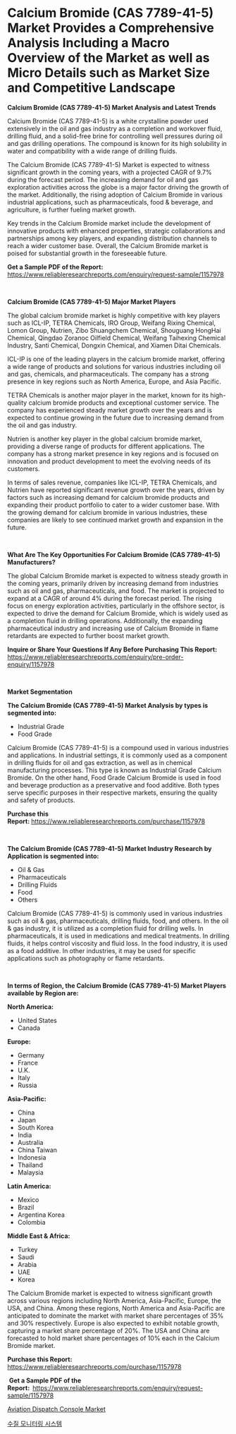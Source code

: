 <p><h1>Calcium Bromide (CAS 7789-41-5) Market Provides a Comprehensive Analysis Including a Macro Overview of the Market as well as Micro Details such as Market Size and Competitive Landscape</h1></p><p><strong>Calcium Bromide (CAS 7789-41-5) Market Analysis and Latest Trends</strong></p>
<p><p>Calcium Bromide (CAS 7789-41-5) is a white crystalline powder used extensively in the oil and gas industry as a completion and workover fluid, drilling fluid, and a solid-free brine for controlling well pressures during oil and gas drilling operations. The compound is known for its high solubility in water and compatibility with a wide range of drilling fluids.</p><p>The Calcium Bromide (CAS 7789-41-5) Market is expected to witness significant growth in the coming years, with a projected CAGR of 9.7% during the forecast period. The increasing demand for oil and gas exploration activities across the globe is a major factor driving the growth of the market. Additionally, the rising adoption of Calcium Bromide in various industrial applications, such as pharmaceuticals, food & beverage, and agriculture, is further fueling market growth.</p><p>Key trends in the Calcium Bromide market include the development of innovative products with enhanced properties, strategic collaborations and partnerships among key players, and expanding distribution channels to reach a wider customer base. Overall, the Calcium Bromide market is poised for substantial growth in the foreseeable future.</p></p>
<p><strong>Get a Sample PDF of the Report:&nbsp;</strong> <a href="https://www.reliableresearchreports.com/enquiry/request-sample/1157978">https://www.reliableresearchreports.com/enquiry/request-sample/1157978</a></p>
<p>&nbsp;</p>
<p><strong>Calcium Bromide (CAS 7789-41-5) Major Market Players</strong></p>
<p><p>The global calcium bromide market is highly competitive with key players such as ICL-IP, TETRA Chemicals, IRO Group, Weifang Rixing Chemical, Lomon Group, Nutrien, Zibo Shuangchem Chemical, Shouguang HongHai Chemical, Qingdao Zoranoc Oilfield Chemical, Weifang Taihexing Chemical Industry, Santi Chemical, Dongxin Chemical, and Xiamen Ditai Chemicals.</p><p>ICL-IP is one of the leading players in the calcium bromide market, offering a wide range of products and solutions for various industries including oil and gas, chemicals, and pharmaceuticals. The company has a strong presence in key regions such as North America, Europe, and Asia Pacific.</p><p>TETRA Chemicals is another major player in the market, known for its high-quality calcium bromide products and exceptional customer service. The company has experienced steady market growth over the years and is expected to continue growing in the future due to increasing demand from the oil and gas industry.</p><p>Nutrien is another key player in the global calcium bromide market, providing a diverse range of products for different applications. The company has a strong market presence in key regions and is focused on innovation and product development to meet the evolving needs of its customers.</p><p>In terms of sales revenue, companies like ICL-IP, TETRA Chemicals, and Nutrien have reported significant revenue growth over the years, driven by factors such as increasing demand for calcium bromide products and expanding their product portfolio to cater to a wider customer base. With the growing demand for calcium bromide in various industries, these companies are likely to see continued market growth and expansion in the future.</p></p>
<p>&nbsp;</p>
<p><strong>What Are The Key Opportunities For Calcium Bromide (CAS 7789-41-5) Manufacturers?</strong></p>
<p><p>The global Calcium Bromide market is expected to witness steady growth in the coming years, primarily driven by increasing demand from industries such as oil and gas, pharmaceuticals, and food. The market is projected to expand at a CAGR of around 4% during the forecast period. The rising focus on energy exploration activities, particularly in the offshore sector, is expected to drive the demand for Calcium Bromide, which is widely used as a completion fluid in drilling operations. Additionally, the expanding pharmaceutical industry and increasing use of Calcium Bromide in flame retardants are expected to further boost market growth.</p></p>
<p><strong>Inquire or Share Your Questions If Any Before Purchasing This Report:</strong> <a href="https://www.reliableresearchreports.com/enquiry/pre-order-enquiry/1157978">https://www.reliableresearchreports.com/enquiry/pre-order-enquiry/1157978</a></p>
<p>&nbsp;</p>
<p><strong>Market Segmentation</strong></p>
<p><strong>The Calcium Bromide (CAS 7789-41-5) Market Analysis by types is segmented into:</strong></p>
<p><ul><li>Industrial Grade</li><li>Food Grade</li></ul></p>
<p><p>Calcium Bromide (CAS 7789-41-5) is a compound used in various industries and applications. In industrial settings, it is commonly used as a component in drilling fluids for oil and gas extraction, as well as in chemical manufacturing processes. This type is known as Industrial Grade Calcium Bromide. On the other hand, Food Grade Calcium Bromide is used in food and beverage production as a preservative and food additive. Both types serve specific purposes in their respective markets, ensuring the quality and safety of products.</p></p>
<p><strong>Purchase this Report:&nbsp;</strong><a href="https://www.reliableresearchreports.com/purchase/1157978">https://www.reliableresearchreports.com/purchase/1157978</a></p>
<p>&nbsp;</p>
<p><strong>The Calcium Bromide (CAS 7789-41-5) Market Industry Research by Application is segmented into:</strong></p>
<p><ul><li>Oil & Gas</li><li>Pharmaceuticals</li><li>Drilling Fluids</li><li>Food</li><li>Others</li></ul></p>
<p><p>Calcium Bromide (CAS 7789-41-5) is commonly used in various industries such as oil & gas, pharmaceuticals, drilling fluids, food, and others. In the oil & gas industry, it is utilized as a completion fluid for drilling wells. In pharmaceuticals, it is used in medications and medical treatments. In drilling fluids, it helps control viscosity and fluid loss. In the food industry, it is used as a food additive. In other industries, it may be used for specific applications such as photography or flame retardants.</p></p>
<p>&nbsp;</p>
<p><strong>In terms of Region, the Calcium Bromide (CAS 7789-41-5) Market Players available by Region are:</strong></p>
<p>
    <p> <strong> North America: </strong>
        <ul>
            <li>United States</li>
            <li>Canada</li>
        </ul>
        </p> 
    <p> <strong> Europe: </strong>
        <ul>
            <li>Germany</li>
            <li>France</li>
            <li>U.K.</li>
            <li>Italy</li>
            <li>Russia</li>
        </ul>
        </p> 
    <p> <strong> Asia-Pacific: </strong>
        <ul>
            <li>China</li>
            <li>Japan</li>
            <li>South Korea</li>
            <li>India</li>
            <li>Australia</li>
            <li>China Taiwan</li>
            <li>Indonesia</li>
            <li>Thailand</li>
            <li>Malaysia</li>
        </ul>
        </p> 
    <p> <strong> Latin America: </strong>
        <ul>
            <li>Mexico</li>
            <li>Brazil</li>
            <li>Argentina Korea</li>
            <li>Colombia</li>
        </ul>
        </p> 
    <p> <strong> Middle East & Africa: </strong>
        <ul>
            <li>Turkey</li>
            <li>Saudi</li>
            <li>Arabia</li>
            <li>UAE</li>
            <li>Korea</li>
        </ul>
    </p>
    </p>
<p><p>The Calcium Bromide market is expected to witness significant growth across various regions including North America, Asia-Pacific, Europe, the USA, and China. Among these regions, North America and Asia-Pacific are anticipated to dominate the market with market share percentages of 35% and 30% respectively. Europe is also expected to exhibit notable growth, capturing a market share percentage of 20%. The USA and China are forecasted to hold market share percentages of 10% each in the Calcium Bromide market.</p></p>
<p><strong>Purchase this Report: </strong><a href="https://www.reliableresearchreports.com/purchase/1157978">https://www.reliableresearchreports.com/purchase/1157978</a></p>
<p>&nbsp;<strong>Get a Sample PDF of the Report:&nbsp;&nbsp;</strong><a href="https://www.reliableresearchreports.com/enquiry/request-sample/1157978">https://www.reliableresearchreports.com/enquiry/request-sample/1157978</a></p>
<p><strong></strong></p>
<p><p><a href="https://invited-way-688.notion.site/Aviation-Dispatch-Console-Market-Size-Evaluating-its-Market-Trends-Growth-and-Projections-2024--e089111ee3b84073a0447180b863774c">Aviation Dispatch Console Market</a></p><p><a href="https://medium.com/@wilsoniehn789562023/%EC%88%98%EC%A7%88-%EB%AA%A8%EB%8B%88%ED%84%B0%EB%A7%81-%EC%8B%9C%EC%8A%A4%ED%85%9C-%EC%8B%9C%EC%9E%A5-%EB%B6%84%EC%84%9D-%EC%97%B0%ED%8F%89%EA%B7%A0-%EC%84%B1%EC%9E%A5%EB%A5%A0-%EC%8B%9C%EC%9E%A5-%EC%84%B8%EB%B6%84%ED%99%94-%EB%B0%8F-%EA%B8%80%EB%A1%9C%EB%B2%8C-%EC%82%B0%EC%97%85-%EA%B0%9C%EC%9A%94-feeb3899980c">수질 모니터링 시스템</a></p></p>